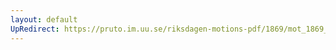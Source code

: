 ```yaml
---
layout: default
UpRedirect: https://pruto.im.uu.se/riksdagen-motions-pdf/1869/mot_1869__ak__99.pdf
---
```

